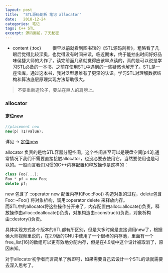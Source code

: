 ```yaml
---
layout: post
title:  "STL源码剖析 笔记 allocator"
date:   2018-12-24 
categories: 笔记
tags: C++ STL
excerpt: 源码面前，了无秘密
---
```


* content
{:toc}
　　
很早以前就看到图书馆的《STL源码剖析》，粗略看了几眼后觉得比较深奥，也觉得没有时间来读，临近期末，终于能抽出时间好好品味侯捷大师的大作了，读完前面几章就觉得应该早点读的，真的是可以说是学习STL必备的一本书，之前在使用STL中遇到的一些疑惑也解开了。STL是一座宝库，通过这本书，我对泛型思维有了更深的认识。学习STL对理解数据结构和算法底层原理实现方法帮助很大。
> 不要重新造轮子，要站在巨人的肩膀上。

### allocator
#### 定位new
```cpp
//placement new
new(p) T1(value);
```
详见 &rarr; [定位new](https://cirnoo.github.io/2018/12/16/cpp_basis/#11-%E5%AE%9A%E4%BD%8Dnew)

allocator 负责的是给STL容器分配空间，这个空间甚至可以是硬盘空间[p43],通常情况下我们不需要直接接触allocator，也没必要去使用它，当然要使用也是可以的。一般而言我们习惯的C++内存配置和释放操作是这样的：
```cpp
class Foo{...};
Foo * pf = new Foo;
delete pf;
```
new 包含了 ::operator new 配置内存和Foo::Foo() 构造对象的过程，delete包含Foo::~Foo() 将对象析构，调用::operator delete 来释放内存。  
而STL中的allocator将这些操作分开来了，内存配置由alloc::allocate()负责，释放操作由alloc::deallocate()负责，对象构造由::construct()负责，对象析构由::destory()负责。  

具体实现方式各个版本的STL都有所区别，但是大多时候是直接调用new了，根据侯大师视频里说的，在2.9版的GNU中使用了一个很棒的内存池，里面有一个free_list[16]的数组可以更有效地分配内存，但是在4.9版中这个设计被取消了，原因未知。  

对于allocator初学者而言简单了解即可，如果需要自己去设计一个STL的话就需要去深入思考了。
